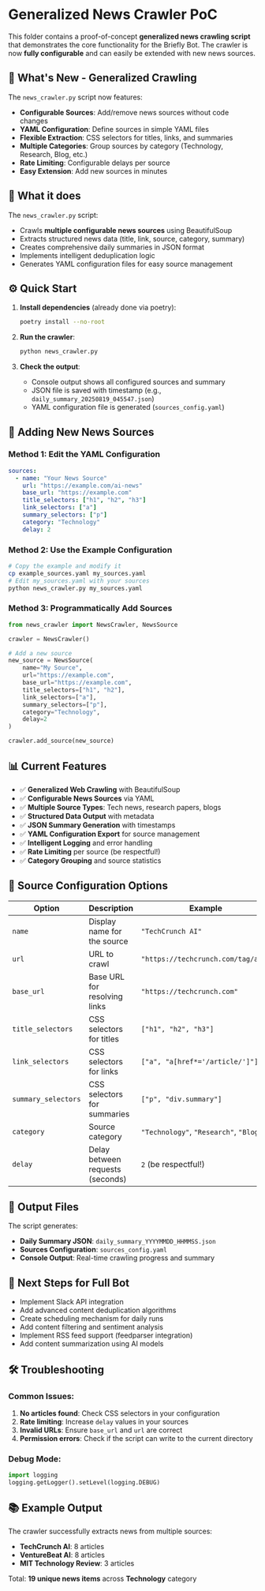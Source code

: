 # Generalized News Crawler PoC

This folder contains a proof-of-concept **generalized news crawling script** that demonstrates the core functionality for the Briefly Bot. The crawler is now **fully configurable** and can easily be extended with new news sources.

## 🚀 What's New - Generalized Crawling

The `news_crawler.py` script now features:

- **Configurable Sources**: Add/remove news sources without code changes
- **YAML Configuration**: Define sources in simple YAML files
- **Flexible Extraction**: CSS selectors for titles, links, and summaries
- **Multiple Categories**: Group sources by category (Technology, Research, Blog, etc.)
- **Rate Limiting**: Configurable delays per source
- **Easy Extension**: Add new sources in minutes

## 🎯 What it does

The `news_crawler.py` script:

- Crawls **multiple configurable news sources** using BeautifulSoup
- Extracts structured news data (title, link, source, category, summary)
- Creates comprehensive daily summaries in JSON format
- Implements intelligent deduplication logic
- Generates YAML configuration files for easy source management

## ⚙️ Quick Start

1. **Install dependencies** (already done via poetry):

   ```bash
   poetry install --no-root
   ```

2. **Run the crawler**:

   ```bash
   python news_crawler.py
   ```

3. **Check the output**:
   - Console output shows all configured sources and summary
   - JSON file is saved with timestamp (e.g., `daily_summary_20250819_045547.json`)
   - YAML configuration file is generated (`sources_config.yaml`)

## 🔧 Adding New News Sources

### Method 1: Edit the YAML Configuration

```yaml
sources:
  - name: "Your News Source"
    url: "https://example.com/ai-news"
    base_url: "https://example.com"
    title_selectors: ["h1", "h2", "h3"]
    link_selectors: ["a"]
    summary_selectors: ["p"]
    category: "Technology"
    delay: 2
```

### Method 2: Use the Example Configuration

```bash
# Copy the example and modify it
cp example_sources.yaml my_sources.yaml
# Edit my_sources.yaml with your sources
python news_crawler.py my_sources.yaml
```

### Method 3: Programmatically Add Sources

```python
from news_crawler import NewsCrawler, NewsSource

crawler = NewsCrawler()

# Add a new source
new_source = NewsSource(
    name="My Source",
    url="https://example.com",
    base_url="https://example.com",
    title_selectors=["h1", "h2"],
    link_selectors=["a"],
    summary_selectors=["p"],
    category="Technology",
    delay=2
)

crawler.add_source(new_source)
```

## 📊 Current Features

- ✅ **Generalized Web Crawling** with BeautifulSoup
- ✅ **Configurable News Sources** via YAML
- ✅ **Multiple Source Types**: Tech news, research papers, blogs
- ✅ **Structured Data Output** with metadata
- ✅ **JSON Summary Generation** with timestamps
- ✅ **YAML Configuration Export** for source management
- ✅ **Intelligent Logging** and error handling
- ✅ **Rate Limiting** per source (be respectful!)
- ✅ **Category Grouping** and source statistics

## 🎨 Source Configuration Options

| Option              | Description                      | Example                                |
| ------------------- | -------------------------------- | -------------------------------------- |
| `name`              | Display name for the source      | `"TechCrunch AI"`                      |
| `url`               | URL to crawl                     | `"https://techcrunch.com/tag/ai/"`     |
| `base_url`          | Base URL for resolving links     | `"https://techcrunch.com"`             |
| `title_selectors`   | CSS selectors for titles         | `["h1", "h2", "h3"]`                   |
| `link_selectors`    | CSS selectors for links          | `["a", "a[href*='/article/']"]`        |
| `summary_selectors` | CSS selectors for summaries      | `["p", "div.summary"]`                 |
| `category`          | Source category                  | `"Technology"`, `"Research"`, `"Blog"` |
| `delay`             | Delay between requests (seconds) | `2` (be respectful!)                   |

## 📁 Output Files

The script generates:

- **Daily Summary JSON**: `daily_summary_YYYYMMDD_HHMMSS.json`
- **Sources Configuration**: `sources_config.yaml`
- **Console Output**: Real-time crawling progress and summary

## 🔮 Next Steps for Full Bot

- Implement Slack API integration
- Add advanced content deduplication algorithms
- Create scheduling mechanism for daily runs
- Add content filtering and sentiment analysis
- Implement RSS feed support (feedparser integration)
- Add content summarization using AI models

## 🛠️ Troubleshooting

### Common Issues:

1. **No articles found**: Check CSS selectors in your configuration
2. **Rate limiting**: Increase `delay` values in your sources
3. **Invalid URLs**: Ensure `base_url` and `url` are correct
4. **Permission errors**: Check if the script can write to the current directory

### Debug Mode:

```python
import logging
logging.getLogger().setLevel(logging.DEBUG)
```

## 📚 Example Output

The crawler successfully extracts news from multiple sources:

- **TechCrunch AI**: 8 articles
- **VentureBeat AI**: 8 articles
- **MIT Technology Review**: 3 articles

Total: **19 unique news items** across **Technology** category

